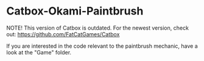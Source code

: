 # Catbox-Okami-Paintbrush

NOTE! This version of Catbox is outdated. For the newest version, check out:
https://github.com/FatCatGames/Catbox

If you are interested in the code relevant to the paintbrush mechanic, have a look at the "Game" folder.

